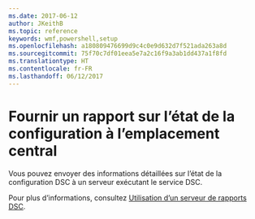 ```yaml
---
ms.date: 2017-06-12
author: JKeithB
ms.topic: reference
keywords: wmf,powershell,setup
ms.openlocfilehash: a180809476699d9c4c0e9d632d7f521ada263a8d
ms.sourcegitcommit: 75f70c7df01eea5e7a2c16f9a3ab1dd437a1f8fd
ms.translationtype: HT
ms.contentlocale: fr-FR
ms.lasthandoff: 06/12/2017
---
```

<a id="report-configuration-status-to-central-location" class="xliff"></a>
# Fournir un rapport sur l’état de la configuration à l’emplacement central

Vous pouvez envoyer des informations détaillées sur l’état de la configuration DSC à un serveur exécutant le service DSC. 

Pour plus d’informations, consultez [Utilisation d’un serveur de rapports DSC](https://msdn.microsoft.com/powershell/dsc/reportserver).

